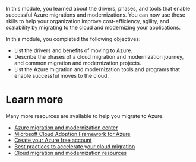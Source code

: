 In this module, you learned about the drivers, phases, and tools that enable successful Azure migrations and modernizations. You can now use these skills to help your organization improve cost-efficiency, agility, and scalability by migrating to the cloud and modernizing your applications.

In this module, you completed the following objectives:

- List the drivers and benefits of moving to Azure.
- Describe the phases of a cloud migration and modernization journey, and common migration and modernization projects.
- List the Azure migration and modernization tools and programs that enable successful moves to the cloud.

# Learn more

Many more resources are available to help you migrate to Azure.

- [Azure migration and modernization center](https://azure.microsoft.com/solutions/migration/)
- [Microsoft Cloud Adoption Framework for Azure](https://azure.microsoft.com/solutions/cloud-enablement/cloud-adoption-framework/)
- [Create your Azure free account](https://azure.microsoft.com/free/?azure-portal=true)
- [Best practices to accelerate your cloud migration](https://techcommunity.microsoft.com/t5/azure-migration-and/best-practices-for-accelerating-cloud-migration/ba-p/1534495)
- [Cloud migration and modernization resources](https://azure.microsoft.com/solutions/migration/)
